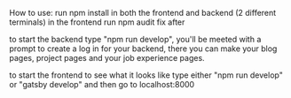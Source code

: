 How to use: run npm install in both the frontend and backend (2 different terminals)
in the frontend run npm audit fix after

to start the backend type "npm run develop", you'll be meeted with a prompt to create a log in for your backend, there you can make your blog pages, project pages and your job experience pages.

to start the frontend to see what it looks like type either "npm run develop" or "gatsby develop" and then go to localhost:8000


